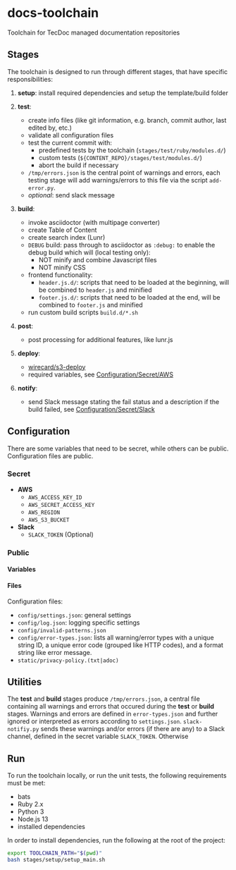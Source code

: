 # docs-toolchain
Toolchain for TecDoc managed documentation repositories


## Stages
The toolchain is designed to run through different stages, that have specific responsibilities:
1. **setup**: install required dependencies and setup the template/build folder
2. **test**:
    * create info files (like git information, e.g. branch, commit author, last edited by, etc.)
    * validate all configuration files
    * test the current commit with:
        * predefined tests by the toolchain (`stages/test/ruby/modules.d/`)
        * custom tests (`${CONTENT_REPO}/stages/test/modules.d/`)
        * abort the build if necessary
    * `/tmp/errors.json` is the central point of warnings and errors, each testing stage will add warnings/errors to this file via the script `add-error.py`.
    * *optional*: send slack message
3. **build**:
    * invoke asciidoctor (with multipage converter)
    * create Table of Content
    * create search index (Lunr)
    * `DEBUG` build: pass through to asciidoctor as `:debug:` to enable the debug build which will (local testing only):
        * NOT minify and combine Javascript files
        * NOT minify CSS
    * frontend functionality:
        * `header.js.d/`: scripts that need to be loaded at the beginning, will be combined to `header.js` and minified
        * `footer.js.d/`: scripts that need to be loaded at the end, will be combined to `footer.js` and minified
    * run custom build scripts `build.d/*.sh`
    
4. **post**:
    * post processing for additional features, like lunr.js
5. **deploy**:
    * [wirecard/s3-deploy](https://github.com/wirecard/s3-deploy)
    * required variables, see [Configuration/Secret/AWS](#Secret)
6. **notify**:
    * send Slack message stating the fail status and a description if the build failed, see [Configuration/Secret/Slack](#Secret)

## Configuration
There are some variables that need to be secret, while others can be public.
Configuration files are public.

### Secret
* **AWS**
    * `AWS_ACCESS_KEY_ID`
    * `AWS_SECRET_ACCESS_KEY`
    * `AWS_REGION`
    * `AWS_S3_BUCKET`
* **Slack**
    * `SLACK_TOKEN` (Optional)

### Public
#### Variables

#### Files
Configuration files:
* `config/settings.json`: general settings
* `config/log.json`: logging specific settings
* `config/invalid-patterns.json`
* `config/error-types.json`: lists all warning/error types with a unique string ID, a unique error code (grouped like HTTP codes), and a format string like error message.
* `static/privacy-policy.(txt|adoc)`


## Utilities
The **test** and **build** stages produce `/tmp/errors.json`, a central file containing all warnings and errors that occured during the **test** or **build** stages.
Warnings and errors are defined in `error-types.json` and further ignored or interpreted as errors according to `settings.json`.
`slack-notifiy.py` sends these warnings and/or errors (if there are any) to a Slack channel, defined in the secret variable `SLACK_TOKEN`.
Otherwise 

## Run

To run the toolchain locally, or run the unit tests, the following requirements must be met:
* bats
* Ruby 2.x
* Python 3
* Node.js 13
* installed dependencies

In order to install dependencies, run the following at the root of the project:
```bash
export TOOLCHAIN_PATH="$(pwd)"
bash stages/setup/setup_main.sh
```
